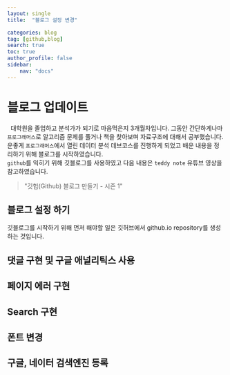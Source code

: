```yaml
---
layout: single
title:  "블로그 설정 변경"

categories: blog
tag: [github,blog]
search: true
toc: true
author_profile: false
sidebar:
    nav: "docs"
---
```


# 블로그 업데이트

 &nbsp;&nbsp;대학원을 졸업하고 분석가가 되기로 마음먹은지 3개월차입니다. 그동안 간단하게나마 `프로그래머스`로 알고리즘 문제를 풀거나 책을 찾아보며 자료구조에 대해서 공부했습니다. 운좋게 `프로그래머스`에서 열린 데이터 분석 데브코스를 진행하게 되었고 배운 내용을 정리하기 위해 블로그를 시작하였습니다.  
 `github`를 익히기 위해 깃블로그를 사용하였고 다음 내용은  `teddy note` 유튜브 영상을 참고하였습니다.
>"깃헙(Github) 블로그 만들기 - 시즌 1"  

## 블로그 설정 하기
 깃블로그를 시작하기 위해 먼저 해야할 일은 깃허브에서 github.io repository를 생성하는 것입니다. 
## 댓글 구현 및 구글 애널리틱스 사용
## 페이지 에러 구현
## Search 구현
## 폰트 변경
## 구글, 네이터 검색엔진 등록